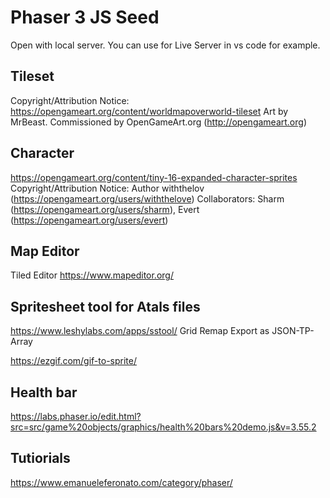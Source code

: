 # Phaser 3 JS Seed

Open with local server. You can use for Live Server in vs code for example.

## Tileset
Copyright/Attribution Notice: 
https://opengameart.org/content/worldmapoverworld-tileset
Art by MrBeast. Commissioned by OpenGameArt.org (http://opengameart.org)


## Character
https://opengameart.org/content/tiny-16-expanded-character-sprites
Copyright/Attribution Notice: 
Author withthelov (https://opengameart.org/users/withthelove)
Collaborators: Sharm (https://opengameart.org/users/sharm), Evert (https://opengameart.org/users/evert)


## Map Editor
Tiled Editor
https://www.mapeditor.org/


## Spritesheet tool for Atals files
https://www.leshylabs.com/apps/sstool/
Grid Remap
Export as JSON-TP-Array

https://ezgif.com/gif-to-sprite/

## Health bar
https://labs.phaser.io/edit.html?src=src/game%20objects/graphics/health%20bars%20demo.js&v=3.55.2


## Tutiorials
https://www.emanueleferonato.com/category/phaser/
